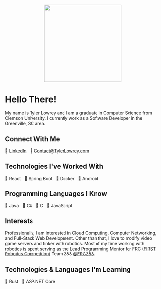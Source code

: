 <p align="center">
  <img width="250" src="https://tlowrey-images.s3.amazonaws.com/tl_logo_notxt_circle_500x500.png">
</p>

# Hello There!
My name is Tyler Lowrey and I am a graduate in Computer Science from Clemson University. I currently work as a Software Developer in the Greenville, SC area.

## Connect With Me
:link:&nbsp;[LinkedIn](https://www.linkedin.com/in/tylerlowrey/) &nbsp;&nbsp;:email:&nbsp;[Contact@TylerLowrey.com](mailto:contact@tylerlowrey.com)

## Technologies I've Worked With
:large_blue_diamond:&nbsp;React   &nbsp;&nbsp;:large_blue_diamond:&nbsp;Spring Boot &nbsp;&nbsp;:large_blue_diamond:&nbsp;Docker &nbsp;&nbsp;:large_blue_diamond:&nbsp;Android

## Programming Languages I Know
:large_orange_diamond:&nbsp;Java &nbsp;&nbsp;:large_orange_diamond:&nbsp;C# &nbsp;&nbsp;:large_orange_diamond:&nbsp;C &nbsp;&nbsp;:large_orange_diamond:&nbsp;JavaScript

## Interests
Professionally, I am interested in Cloud Computing, Computer Networking, and Full-Stack Web Development. Other than that, I love to modify video game servers and tinker with robotics. Most of my time working with robotics is spent serving as the Lead Programming Mentor for FRC ([FIRST Robotics Competition](https://www.firstinspires.org/)) Team 283 [@FRC283](https://github.com/FRC283).

## Technologies & Languages I'm Learning
:crab:&nbsp;Rust &nbsp;&nbsp;:red_circle:&nbsp;ASP.NET Core
